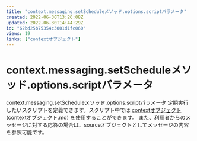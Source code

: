 ```yaml
---
title: "context.messaging.setScheduleメソッド.options.scriptパラメータ"
created: 2022-06-30T13:26:08Z
updated: 2022-06-30T14:44:29Z
id: "62bd25b75354c3001d1fc060"
views: 19
links: ["contextオブジェクト"]
---
```


# context.messaging.setScheduleメソッド.options.scriptパラメータ

context.messaging.setScheduleメソッド.options.scriptパラメータ
定期実行したいスクリプトを定義できます。スクリプト中では [contextオブジェクト](contextオブジェクト.md)(contextオブジェクト.md) を使用することができます。
また、利用者からのメッセージに対する応答の場合は、sourceオブジェクトとしてメッセージの内容を参照可能です。
